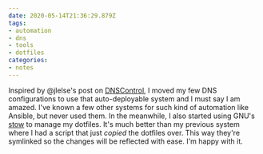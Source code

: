 ```yaml
---
date: 2020-05-14T21:36:29.879Z
tags:
- automation
- dns
- tools
- dotfiles
categories:
- notes
---
```


Inspired by @jlelse's post on [DNSControl](https://jlelse.blog/links/2020/05/dnscontrol/), I moved my few DNS configurations to use that auto-deployable system and I must say I am amazed. I've known a few other systems for such kind of automation like Ansible, but never used them. In the meanwhile, I also started using GNU's [stow](https://www.gnu.org/software/stow/) to manage my dotfiles. It's much better than my previous system where I had a script that just _copied_ the dotfiles over. This way they're symlinked so the changes will be reflected with ease. I'm happy with it.
